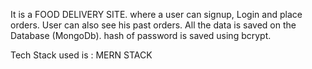 It is a FOOD DELIVERY SITE. where a user can signup, Login and place orders. User can also see his past orders. 
All the data is saved on the Database (MongoDb). hash of password is saved using bcrypt. 

Tech Stack used is : MERN STACK 
